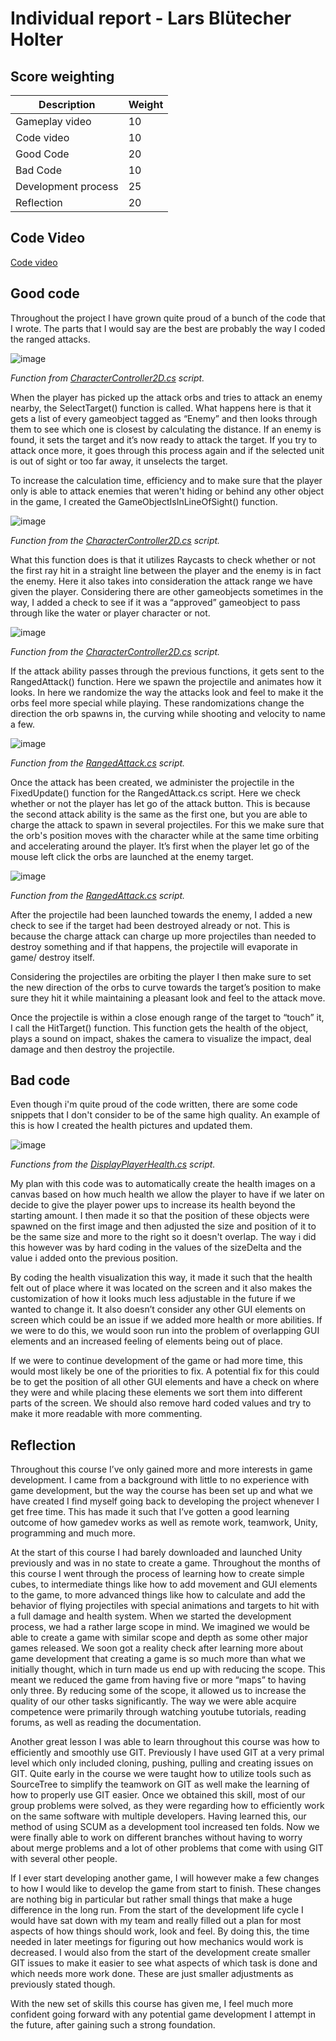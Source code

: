 # Individual report - Lars Blütecher Holter

## Score weighting
|Description | Weight |
|----|----|
|Gameplay video | 10 |
|Code video | 10 |
|Good Code  | 20 |
|Bad Code | 10 |
|Development process | 25 |
|Reflection | 20 |

## Code Video
[Code video](https://youtu.be/bSV5ilOX9GE)

## Good code
Throughout the project I have grown quite proud of a bunch of the code that I wrote. The parts that I would say are the best are probably the way I coded the ranged attacks. 

![image](./Images/selectTarget_function.png)

*Function from [CharacterController2D.cs](../This_Symbiotic_World_Of_Ours/Assets/Scripts/CharacterController2D.cs) script.*

When the player has picked up the attack orbs and tries to attack an enemy nearby, the SelectTarget() function is called. What happens here is that it gets a list of every gameobject tagged as “Enemy” and then looks through them to see which one is closest by calculating the distance. If an enemy is found, it sets the target and it’s now ready to attack the target. If you try to attack once more, it goes through this process again and if the selected unit is out of sight or too far away, it unselects the target. 

To increase the calculation time, efficiency and to make sure that the player only is able to attack enemies that weren't hiding or behind any other object in the game, I created the GameObjectIsInLineOfSight() function. 

![image](./Images/LOS_function.png)

*Function from the [CharacterController2D.cs](../This_Symbiotic_World_Of_Ours/Assets/Scripts/CharacterController2D.cs) script.*

What this function does is that it utilizes Raycasts to check whether or not the first ray hit in a straight line between the player and the enemy is in fact the enemy. Here it also takes into consideration the attack range we have given the player. Considering there are other gameobjects sometimes in the way, I added a check to see if it was a “approved” gameobject to pass through like the water or player character or not.

![image](./Images/rangedAttack_function.png)

*Function from the [CharacterController2D.cs](../This_Symbiotic_World_Of_Ours/Assets/Scripts/CharacterController2D.cs) script.*

If the attack ability passes through the previous functions, it gets sent to the RangedAttack() function. Here we spawn the projectile and animates how it looks. In here we randomize the way the attacks look and feel to make it the orbs feel more special while playing. These randomizations change the direction the orb spawns in, the curving while shooting and velocity to name a few.

![image](./Images/charged_attack.png)

*Function from the [RangedAttack.cs](../This_Symbiotic_World_Of_Ours/Assets/Scripts/RangedAttack.cs) script.*

Once the attack has been created, we administer the projectile in the FixedUpdate() function for the RangedAttack.cs script. Here we check whether or not the player has let go of the attack button. This is because the second attack ability is the same as the first one, but you are able to charge the attack to spawn in several projectiles. For this we make sure that the orb's position moves with the character while at the same time orbiting and accelerating around the player. It’s first when the player let go of the mouse left click the orbs are launched at the enemy target.

![image](./Images/hitTarget_function.png)

*Function from the [RangedAttack.cs](../This_Symbiotic_World_Of_Ours/Assets/Scripts/RangedAttack.cs) script.*

After the projectile had been launched towards the enemy, I added a new check to see if the target had been destroyed already or not. This is because the charge attack can charge up more projectiles than needed to destroy something and if that happens, the projectile will evaporate in game/ destroy itself. 

Considering the projectiles are orbiting the player I then make sure to set the new direction of the orbs to curve towards the target’s position to make sure they hit it while maintaining a pleasant look and feel to the attack move.
 
Once the projectile is within a close enough range of the target to “touch” it, I call the HitTarget() function. This function gets the health of the object, plays a sound on impact, shakes the camera to visualize the impact, deal damage and then destroy the projectile.


## Bad code
Even though i'm quite proud of the code written, there are some code snippets that I don't consider to be of the same high quality. An example of this is how I created the health pictures and updated them. 

![image](./Images/healthDisplay_function.png)

*Functions from the [DisplayPlayerHealth.cs](../This_Symbiotic_World_Of_Ours/Assets/Scripts/DisplayPlayerHealth.cs) script.*

My plan with this code was to automatically create the health images on a canvas based on how much health we allow the player to have if we later on decide to give the player power ups to increase its health beyond the starting amount. I then made it so that the position of these objects were spawned on the first image and then adjusted the size and position of it to be the same size and more to the right so it doesn't overlap. The way i did this however was by hard coding in the values of the sizeDelta and the value i added onto the previous position.

By coding the health visualization this way, it made it such that the health felt out of place where it was located on the screen and it also makes the customization of how it looks much less adjustable in the future if we wanted to change it. It also doesn’t consider any other GUI elements on screen which could be an issue if we added more health or more abilities. If we were to do this, we would soon run into the problem of overlapping GUI elements and an increased feeling of elements being out of place.

If we were to continue development of the game or had more time, this would most likely be one of the priorities to fix. A potential fix for this could be to get the position of all other GUI elements and have a check on where they were and while placing these elements we sort them into different parts of the screen. We should also remove hard coded values and try to make it more readable with more commenting.

## Reflection
Throughout this course I’ve only gained more and more interests in game development. I came from a background with little to no experience with game development, but the way the course has been set up and what we have created I find myself going back to developing the project whenever I get free time. This has made it such that I’ve gotten a good learning outcome of how gamedev works as well as remote work, teamwork, Unity, programming and much more.

At the start of this course I had barely downloaded and launched Unity previously and was in no state to create a game. Throughout the months of this course I went through the process of learning how to create simple cubes, to intermediate things like how to add movement and GUI elements to the game, to more advanced things like how to calculate and add the behavior of flying projectiles with special animations and targets to hit with a full damage and health system. When we started the development process, we had a rather large scope in mind. We imagined we would be able to create a game with similar scope and depth as some other major games released. We soon got a reality check after learning more about game development that creating a game is so much more than what we initially thought, which in turn made us end up with reducing the scope. This meant we reduced the game from having five or more “maps” to having only three. By reducing some of the scope, it allowed us to increase the quality of our other tasks significantly. The way we were able acquire competence were primarily through watching youtube tutorials, reading forums, as well as reading the documentation. 

Another great lesson I was able to learn throughout this course was how to efficiently and smoothly use GIT. Previously I have used GIT at a very primal level which only included cloning, pushing, pulling and creating issues on GIT. Quite early in the course we were taught how to utilize tools such as SourceTree to simplify the teamwork on GIT as well make the learning of how to properly use GIT easier. Once we obtained this skill, most of our group problems were solved, as they were regarding how to efficiently work on the same software with multiple developers. Having learned this, our method of using SCUM as a development tool increased ten folds. Now we were finally able to work on different branches without having to worry about merge problems and a lot of other problems that come with using GIT with several other people.

If I ever start developing another game, I will however make a few changes to how I would like to develop the game from start to finish. These changes are nothing big in particular but rather small things that make a huge difference in the long run. From the start of the development life cycle I would have sat down with my team and really filled out a plan for most aspects of how things should work, look and feel. By doing this, the time needed in later meetings for figuring out how mechanics would work is decreased. I would also from the start of the development create smaller GIT issues to make it easier to see what aspects of which task is done and which needs more work done. These are just smaller adjustments as previously stated though. 

With the new set of skills this course has given me, I feel much more confident going forward with any potential game development I attempt in the future, after gaining such a strong foundation. 

 

